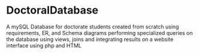 # DoctoralDatabase
A mySQL Database for doctorate students created from scratch using requirements, ER, and Schema diagrams performing specialized queries on the database using views, joins and integrating results on a website interface using php and HTML 
